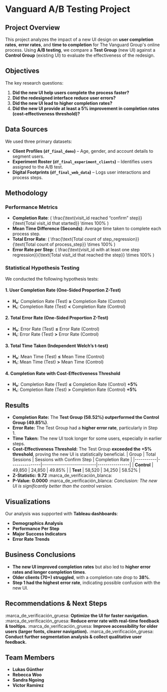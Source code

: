 # Vanguard A/B Testing Project
## Project Overview
This project analyzes the impact of a new UI design on **user completion rates**, **error rates**, and **time to completion** for The Vanguard Group's online process. Using **A/B testing**, we compare a **Test Group** (new UI) against a **Control Group** (existing UI) to evaluate the effectiveness of the redesign.
## Objectives
The key research questions:
1. **Did the new UI help users complete the process faster?**
2. **Did the redesigned interface reduce user errors?**
3. **Did the new UI lead to higher completion rates?**
4. **Did the new UI provide at least a 5% improvement in completion rates (cost-effectiveness threshold)?**
## Data Sources
We used three primary datasets:
- **Client Profiles (`df_final_demo`)** – Age, gender, and account details to segment users.
- **Experiment Roster (`df_final_experiment_clients`)** – Identifies users assigned to the A/B test.
- **Digital Footprints (`df_final_web_data`)** – Logs user interactions and process steps.
## Methodology
### **Performance Metrics**
- **Completion Rate**: \( \frac{\text{visit_id reached “confirm” step}}{\text{Total visit_id that started}} \times 100\% \)
- **Mean Time Difference (Seconds)**: Average time taken to complete each process step.
- **Total Error Rate**: \( \frac{\text{Total count of step_regression}}{\text{Total count of process_step}} \times 100\% \)
- **Error Rate per Step**: \( \frac{\text{visit_id with at least one step regression}}{\text{Total visit_id that reached the step}} \times 100\% \)
### **Statistical Hypothesis Testing**
We conducted the following hypothesis tests:
#### **1. User Completion Rate** (One-Sided Proportion Z-Test)
- **H₀**: Completion Rate (Test) **≥** Completion Rate (Control)
- **H₁**: Completion Rate (Test) **<** Completion Rate (Control)
#### **2. Total Error Rate** (One-Sided Proportion Z-Test)
- **H₀**: Error Rate (Test) **≤** Error Rate (Control)
- **H₁**: Error Rate (Test) **>** Error Rate (Control)
#### **3. Total Time Taken** (Independent Welch’s t-test)
- **H₀**: Mean Time (Test) **≤** Mean Time (Control)
- **H₁**: Mean Time (Test) **>** Mean Time (Control)
#### **4. Completion Rate with Cost-Effectiveness Threshold**
- **H₀**: Completion Rate (Test) **≤** Completion Rate (Control) **+5%**
- **H₁**: Completion Rate (Test) **>** Completion Rate (Control) **+5%**
## Results
- **Completion Rate:** The **Test Group (58.52%) outperformed the Control Group (49.85%)**.
- **Error Rate:** The Test Group had a **higher error rate**, particularly in Step 1.
- **Time Taken:** The new UI took longer for some users, especially in earlier steps.
- **Cost-Effectiveness Threshold:** The Test Group **exceeded the +5% threshold**, proving the new UI is statistically beneficial.
| Group     | Total Sessions | Sessions with Confirm Step | Completion Rate |
|-----------|---------------|---------------------------|----------------|
| **Control** | 49,850       | 24,850                     | 49.85%         |
| **Test**    | 58,520       | 34,250                     | 58.52%         |
- **Z-Statistic:** **9.72** :marca_de_verificación_blanca:
- **P-Value:** **0.0000** :marca_de_verificación_blanca:
  *Conclusion: The new UI is significantly better than the control version.*
##  Visualizations
Our analysis was supported with **Tableau dashboards**:
- **Demographics Analysis**
- **Performance Per Step**
- **Major Success Indicators**
- **Error Rate Trends**
##  Business Conclusions
- **The new UI improved completion rates** but also led to **higher error rates and longer completion times**.
- **Older clients (70+) struggled**, with a completion rate drop to **38%**.
- **Step 1 had the highest error rate**, indicating possible confusion with the new UI.
##  Recommendations & Next Steps
:marca_de_verificación_gruesa: **Optimize the UI for faster navigation.**
:marca_de_verificación_gruesa: **Reduce error rate with real-time feedback & tooltips.**
:marca_de_verificación_gruesa: **Improve accessibility for older users (larger fonts, clearer navigation).**
:marca_de_verificación_gruesa: **Conduct further segmentation analysis & collect qualitative user feedback.**
##  Team Members
- **Lukas Günther**
- **Rebecca Woo**
- **Sandra Ngoing**
- **Víctor Ramírez**

